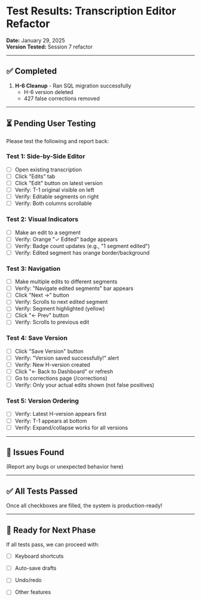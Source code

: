 # Test Results: Transcription Editor Refactor

**Date:** January 29, 2025  
**Version Tested:** Session 7 refactor

---

## ✅ Completed

1. **H-6 Cleanup** - Ran SQL migration successfully
   - H-6 version deleted
   - 427 false corrections removed

---

## ⏳ Pending User Testing

Please test the following and report back:

### Test 1: Side-by-Side Editor
- [ ] Open existing transcription
- [ ] Click "Edits" tab
- [ ] Click "Edit" button on latest version
- [ ] Verify: T-1 original visible on left
- [ ] Verify: Editable segments on right
- [ ] Verify: Both columns scrollable

### Test 2: Visual Indicators
- [ ] Make an edit to a segment
- [ ] Verify: Orange "✓ Edited" badge appears
- [ ] Verify: Badge count updates (e.g., "1 segment edited")
- [ ] Verify: Edited segment has orange border/background

### Test 3: Navigation
- [ ] Make multiple edits to different segments
- [ ] Verify: "Navigate edited segments" bar appears
- [ ] Click "Next →" button
- [ ] Verify: Scrolls to next edited segment
- [ ] Verify: Segment highlighted (yellow)
- [ ] Click "← Prev" button
- [ ] Verify: Scrolls to previous edit

### Test 4: Save Version
- [ ] Click "Save Version" button
- [ ] Verify: "Version saved successfully!" alert
- [ ] Verify: New H-version created
- [ ] Click "← Back to Dashboard" or refresh
- [ ] Go to corrections page (/corrections)
- [ ] Verify: Only your actual edits shown (not false positives)

### Test 5: Version Ordering
- [ ] Verify: Latest H-version appears first
- [ ] Verify: T-1 appears at bottom
- [ ] Verify: Expand/collapse works for all versions

---

## 🐛 Issues Found

(Report any bugs or unexpected behavior here)

---

## ✅ All Tests Passed

Once all checkboxes are filled, the system is production-ready!

---

## 🚀 Ready for Next Phase

If all tests pass, we can proceed with:
- [ ] Keyboard shortcuts
- [ ] Auto-save drafts
- [ ] Undo/redo
- [ ] Other features

